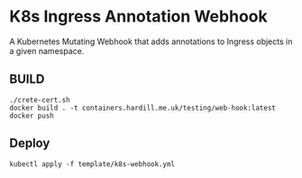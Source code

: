 # K8s Ingress Annotation Webhook

A Kubernetes Mutating Webhook that adds annotations to Ingress objects in a given namespace.

## BUILD

```
./crete-cert.sh
docker build . -t containers.hardill.me.uk/testing/web-hook:latest
docker push
```

## Deploy

```
kubectl apply -f template/k8s-webhook.yml
```